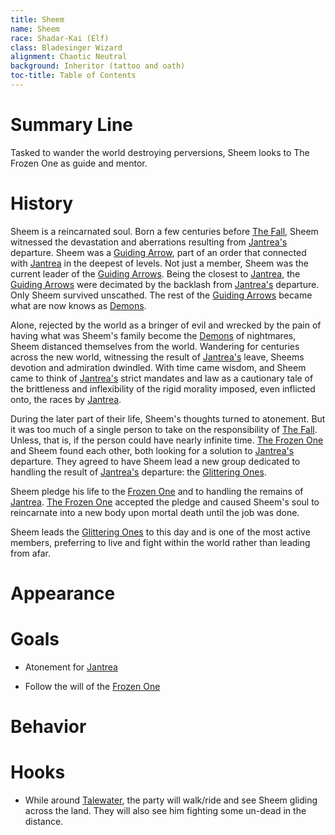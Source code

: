 ```yaml
---
title: Sheem
name: Sheem
race: Shadar-Kai (Elf)
class: Bladesinger Wizard
alignment: Chaotic Neutral
background: Inheritor (tattoo and oath)
toc-title: Table of Contents
---
```


# Summary Line

Tasked to wander the world destroying perversions, Sheem looks to The Frozen One as guide and mentor.

# History

Sheem is a reincarnated soul. Born a few centuries before [The Fall](../setting-world/world.md), Sheem witnessed the devastation and aberrations resulting from [Jantrea's](../setting-world/celestials.md) departure. Sheem was a [Guiding Arrow](), part of an order that connected with [Jantrea](../setting-world/celestials.md) in the deepest of levels. Not just a member, Sheem was the current leader of the [Guiding Arrows](). Being the closest to [Jantrea](../setting-world/celestials.md), the [Guiding Arrows]() were decimated by the backlash from [Jantrea's](../setting-world/celestials.md) departure. Only Sheem survived unscathed. The rest of the [Guiding Arrows]() became what are now knows as [Demons](../setting-world/demons.md).

Alone, rejected by the world as a bringer of evil and wrecked by the pain of having what was Sheem's family become the [Demons](../setting-world/demons.md) of nightmares, Sheem distanced themselves from the world. Wandering for centuries across the new world, witnessing the result of [Jantrea's](../setting-world/celestials.md) leave, Sheems devotion and admiration dwindled. With time came wisdom, and Sheem came to think of [Jantrea's](../setting-world/celestials.md) strict mandates and law as a cautionary tale of the brittleness and inflexibility of the rigid morality imposed, even inflicted onto, the races by [Jantrea](../setting-world/celestials.md). 

During the later part of their life, Sheem's thoughts turned to atonement. But it was too much of a single person to take on the responsibility of [The Fall](../setting-world/world.md). Unless, that is, if the person could have nearly infinite time. [The Frozen One](../setting-world/the-frozen-one.md) and Sheem found each other, both looking for a solution to [Jantrea's](../setting-world/celestials.md) departure. They agreed to have Sheem lead a new group dedicated to handling the result of [Jantrea's](../setting-world/celestials.md) departure: the [Glittering Ones](../setting-world/the-frozen-one.md). 

Sheem pledge his life to the [Frozen One](../setting-world/the-frozen-one.md) and to handling the remains of [Jantrea](../setting-world/celestials.md). [The Frozen One](../setting-world/the-frozen-one.md) accepted the pledge and caused Sheem's soul to reincarnate into a new body upon mortal death until the job was done.

Sheem leads the [Glittering Ones](../setting-world/the-frozen-one.md) to this day and is one of the most active members, preferring to live and fight within the world rather than leading from afar.

# Appearance

# Goals

- Atonement for [Jantrea](../setting-world/celestials.md)

- Follow the will of the [Frozen One](../setting-world/the-frozen-one.md)

# Behavior

# Hooks

- While around [Talewater](../places/talewater.md), the party will walk/ride and see Sheem gliding across the land. They will also see him fighting some un-dead in the distance.
